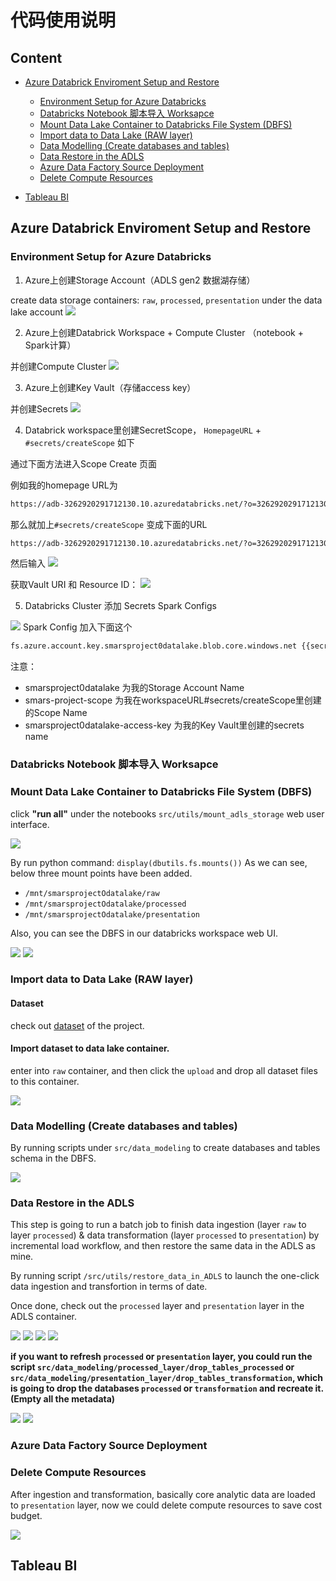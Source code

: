 # 代码使用说明

## Content 

- [Azure Databrick Enviroment Setup and Restore]()
    - [Environment Setup for Azure Databricks]()
    - [Databricks Notebook 脚本导入 Worksapce]()
    - [Mount Data Lake Container to Databricks File System (DBFS)]()
    - [Import data to Data Lake (RAW layer)]()
    - [Data Modelling (Create databases and tables)]()
    - [Data Restore in the ADLS]()
    - [Azure Data Factory Source Deployment]()
    - [Delete Compute Resources]()

- [Tableau BI]()

## Azure Databrick Enviroment Setup and Restore

### Environment Setup for Azure Databricks

1. Azure上创建Storage Account（ADLS gen2 数据湖存储）

create data storage containers: `raw`, `processed`, `presentation` under the data lake account
![](./README/WechatIMG25.jpg)

2. Azure上创建Databrick Workspace + Compute Cluster （notebook + Spark计算）

并创建Compute Cluster
![](./README/cluster-config.png)

3. Azure上创建Key Vault（存储access key）

并创建Secrets
![](./README/WechatIMG21.jpg)

4. Databrick workspace里创建SecretScope， `HomepageURL` + `#secrets/createScope` 如下

通过下面方法进入Scope Create 页面

例如我的homepage URL为
```bash
https://adb-3262920291712130.10.azuredatabricks.net/?o=3262920291712130
```
那么就加上`#secrets/createScope` 变成下面的URL
```bash
https://adb-3262920291712130.10.azuredatabricks.net/?o=3262920291712130#secrets/createScope
```

然后输入
![](./README/WechatIMG19.jpg)

获取Vault URI 和 Resource ID：
![](./README/WechatIMG20.jpg)

5. Databricks Cluster 添加 Secrets Spark Configs

![](./README/WechatIMG23.jpg)
Spark Config 加入下面这个
```bash
fs.azure.account.key.smarsproject0datalake.blob.core.windows.net {{secrets/smars-project-scope/smarsproject0datalake-access-key}}
```
注意：
- smarsproject0datalake 为我的Storage Account Name
- smars-project-scope 为我在workspaceURL#secrets/createScope里创建的Scope Name
- smarsproject0datalake-access-key 为我的Key Vault里创建的secrets name

### Databricks Notebook 脚本导入 Worksapce

### Mount Data Lake Container to Databricks File System (DBFS)

click **"run all"** under the notebooks `src/utils/mount_adls_storage` web user interface.

![](./README/WechatIMG26.jpg)

By run python command: `display(dbutils.fs.mounts())`
As we can see, below three mount points have been added.

- `/mnt/smarsprojectOdatalake/raw`
- `/mnt/smarsprojectOdatalake/processed`
- `/mnt/smarsprojectOdatalake/presentation`

Also, you can see the DBFS in our databricks workspace web UI.

![](./README/WechatIMG29.jpg)
![](./README/WechatIMG28.jpg)

### Import data to Data Lake (RAW layer)

#### Dataset

check out [dataset](../dataset/) of the project.

#### Import dataset to data lake container.

enter into `raw` container, and then click the `upload` and drop all dataset files to this container.

![](./README/WechatIMG27.jpg)

### Data Modelling (Create databases and tables)

By running scripts under `src/data_modeling` to create databases and tables schema in the DBFS.

![](./README/WechatIMG30.jpg)

### Data Restore in the ADLS

This step is going to run a batch job to finish data ingestion (layer `raw` to layer `processed`) & data transformation (layer `processed` to `presentation`) by incremental load workflow, and then restore the same data in the ADLS as mine.

By running script `/src/utils/restore_data_in_ADLS` to launch the one-click data ingestion and transfortion in terms of date.

Once done, check out the `processed` layer and `presentation` layer in the ADLS container.

![](./README/WechatIMG35.jpg)
![](./README/WechatIMG36.jpg)
![](./README/WechatIMG38.jpg)
![](./README/WechatIMG39.jpg)

**if you want to refresh `processed` or `presentation` layer, you could run the script `src/data_modeling/processed_layer/drop_tables_processed` or `src/data_modeling/presentation_layer/drop_tables_transformation`, which is going to drop the databases `processed` or `transformation` and recreate it. (Empty all the metadata)**

![](./README/WechatIMG41.jpg)
![](./README/WechatIMG42.jpg)

### Azure Data Factory Source Deployment



### Delete Compute Resources

After ingestion and transformation, basically core analytic data are loaded to `presentation` layer, now we could delete compute resources to save cost budget.

![](./README/WechatIMG33.jpg)

## Tableau BI

